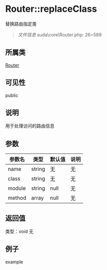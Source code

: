 # Router::replaceClass
替换路由指定类
> *文件信息* suda\core\Router.php: 26~589
## 所属类 

[Router](../Router.md)

## 可见性

  public  
## 说明

用于处理访问的路由信息

## 参数

| 参数名 | 类型 | 默认值 | 说明 |
|--------|-----|-------|-------|
| name |  string | 无 | 无 |
| class |  string | 无 | 无 |
| module |  string | null | 无 |
| method |  array | null | 无 |

## 返回值
类型：void
无

## 例子

example